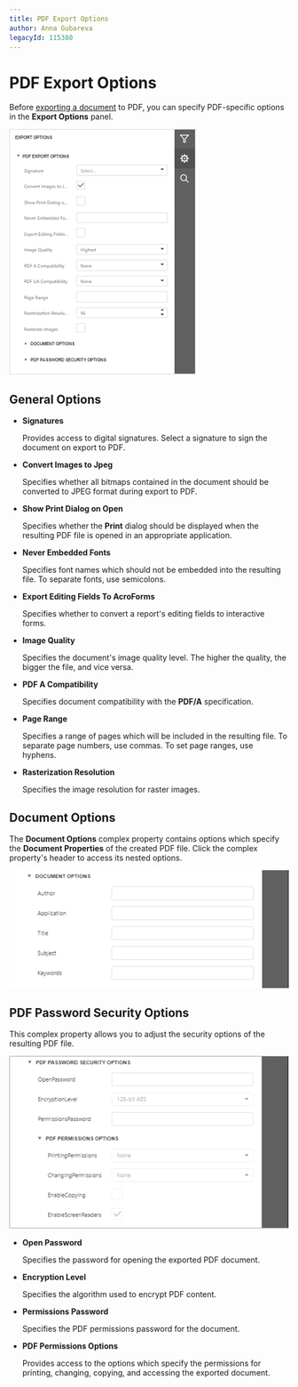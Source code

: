 ```yaml
---
title: PDF Export Options
author: Anna Gubareva
legacyId: 115380
---
```

# PDF Export Options

Before [exporting a document](export-a-document.md) to PDF, you can specify PDF-specific options in the **Export Options** panel.

![EUD_HTML5DV_PdfExportOptions](../../../images/img121802.png)

## General Options

* **Signatures**

	Provides access to digital signatures. Select a signature to sign the document on export to PDF.
* **Convert Images to Jpeg**
	
	Specifies whether all bitmaps contained in the document should be converted to JPEG format during export to PDF.
* **Show Print Dialog on Open**
	
	Specifies whether the **Print** dialog should be displayed when the resulting PDF file is opened in an appropriate application.
* **Never Embedded Fonts**
	
	Specifies font names which should not be embedded into the resulting file. To separate fonts, use semicolons.
* **Export Editing Fields To AcroForms**
	
	Specifies whether to convert a report's editing fields to interactive forms.

* **Image Quality**
	
	Specifies the document's image quality level. The higher the quality, the bigger the file, and vice versa.
* **PDF A Compatibility**
	
	Specifies document compatibility with the **PDF/A** specification.
* **Page Range**
	
	Specifies a range of pages which will be included in the resulting file. To separate page numbers, use commas. To set page ranges, use hyphens.
* **Rasterization Resolution**
	
	Specifies the image resolution for raster images.

## Document Options
The **Document Options** complex property contains options which specify the **Document Properties** of the created PDF file. Click the complex property's header to access its nested options.

![EUD_HTML5DV_PdfDocumentOptions](../../../images/img121803.png)

## PDF Password Security Options
This complex property allows you to adjust the security options of the resulting PDF file.

![EUD_HTML5DV_PdfSecurityOptions](../../../images/img121804.png)
* **Open Password**
	
	Specifies the password for opening the exported PDF document.
* **Encryption Level**
	
	Specifies the algorithm used to encrypt PDF content.
* **Permissions Password**
	
	Specifies the PDF permissions password for the document.
* **PDF Permissions Options**
	
	Provides access to the options which specify the permissions for printing, changing, copying, and accessing the exported document.